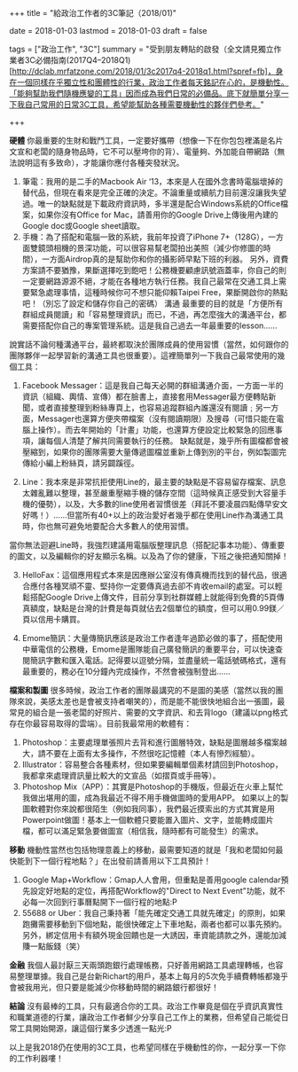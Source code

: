 +++
title = "給政治工作者的3C筆記（2018/01)"

date = 2018-01-03
lastmod = 2018-01-03
draft = false

tags = ["政治工作", "3C"]
summary = "受到朋友轉貼的啟發（全文請見獨立作業者3C必備指南(2017Q4–2018Q1) [http://dclab.mrfatzone.com/2018/01/3c2017q4-2018q1.html?spref=fb]，身在一個同樣在乎獨立性和團體性的行業，政治工作者每天銘記在心的，是機動性。「能夠幫助我們隨機應變的工具」因而成為我們日常的必備品。底下就簡單分享一下我自己常用的日常3C工具，希望能幫助各種需要機動性的夥伴們參考。"

+++

**硬體**
你最重要的生財和戰鬥工具，一定要好攜帶（想像一下在你包包裡滿是名片文宣和老闆的隨身物品時，它不可以壓垮你的背）、電量夠、外加能自帶網路（無法說明這有多致命），才能讓你應付各種突發狀況。

1. 筆電：我用的是二手的Macbook Air ‘13，本來是人在國外念書時電腦壞掉的替代品，但現在看來是完全正確的決定。不論重量或續航力目前還沒讓我失望過。唯一的缺點就是下載政府資訊時，多半還是配合Windows系統的Office檔案，如果你沒有Office for Mac，請善用你的Google Drive上傳後用內建的Google doc或Google sheet讀取。
2. 手機：為了搭配和電腦一致的系統，我前年投資了iPhone 7+（128G），一方面雙鏡頭相機的景深功能，可以很容易幫老闆拍出美照（減少你修圖的時間），一方面Airdrop真的是幫助你和你的攝影師早點下班的利器。
另外，資費方案請不要猶豫，果斷選擇吃到飽吧！公務機要顧慮訊號涵蓋率，你自己的則一定要網路源源不絕，才能在各種地方執行任務。我自己最常在交通工具上需要緊急處理事情，這種時候你可不想只能仰賴Taipei Free，果斷開啟你的熱點吧！（別忘了設定和儲存你自己的密碼）
溝通
最重要的目的就是「方便所有群組成員閱讀」和「容易整理資訊」而已，不過，再怎麼強大的溝通平台，都需要搭配你自己的專案管理系統。這是我自己過去一年最重要的lesson……

說實話不論何種溝通平台，最終都取決於團隊成員的使用習慣（當然，如何跟你的團隊夥伴一起學習新的溝通工具也很重要）。這裡簡單列一下我自己最常使用的幾個工具：

1. Facebook Messager：這是我自己每天必開的群組溝通介面，一方面一半的資訊（組織、輿情、宣傳）都在臉書上，直接套用Messager最方便轉貼新聞，或者直接整理到粉絲專頁上，也容易追蹤群組內誰還沒有閱讀﹔另一方面，Messager也還算方便夾帶檔案（沒有閱讀期限）及搜尋（可惜只能在電腦上操作）。而去年開始的「計畫」功能，也還算方便設定比較緊急的回應事項，讓每個人清楚了解共同需要執行的任務。
缺點就是，幾乎所有圖檔都會被壓縮到，如果你的團隊需要大量傳遞圖檔並重新上傳到別的平台，例如製圖完傳給小編上粉絲頁，請另闢蹊徑。

2. Line：我本來是非常抗拒使用Line的，最主要的缺點是不容易留存檔案、訊息太雜亂難以整理，甚至嚴重壓縮手機的儲存空間（這時候真正感受到大容量手機的優勢），以及，大多數的line使用者習慣很差（拜託不要凌晨四點傳早安文好嗎！）......但當所有40+以上的政治愛好者幾乎都在使用Line作為溝通工具時，你也無可避免地要配合大多數人的使用習慣。

當你無法迴避Line時，我強烈建議用電腦版整理訊息（搭配記事本功能）、傳重要的圖文，以及編輯你的好友顯示名稱。以及為了你的健康，下班之後把通知關掉！

3. HelloFax：這個應用程式本來是因應辦公室沒有傳真機而找到的替代品，很適合應付各種冥頑不靈、堅持你一定要傳真過去卻不肯收email的處室。可以輕鬆搭配Google Drive上傳文件，目前分享到社群媒體上就能得到免費的5頁傳真額度，缺點是台灣的計費是每頁就佔去2個單位的額度，但可以用0.99鎂／頁以信用卡購買。

4. Emome簡訊：大量傳簡訊應該是政治工作者逢年過節必做的事了，搭配使用中華電信的公務機，Emome是團隊能自己廣發簡訊的重要平台，可以快速查閱簡訊字數和匯入電話。記得要以逗號分隔，並盡量統一電話號碼格式，還有最重要的，務必在10分鐘內完成操作，不然會被強制登出……

**檔案和製圖**
很多時候，政治工作者的團隊最講究的不是圖的美感（當然以我的團隊來說，美感太差也是會被支持者嘲笑的），而是能不能很快地組合出一張圖，最常見的組合是一張老闆的好照片、需要的文字資訊、和去背logo（建議以png格式存在你最容易取得的雲端）。目前我最常用的軟體有：

1. Photoshop：主要處理單張照片去背和進行圖層特效，缺點是圖層越多檔案越大，請不要在上面有太多操作，不然很吃記憶體（本人有慘烈經驗）。
2. Illustrator：容易整合各種素材，但如果要編輯單個素材請回到Photoshop，我都拿來處理資訊量比較大的文宣品（如摺頁或手冊等）。
3. Photoshop Mix（APP）：其實是Photoshop的手機版，但最近在火車上幫忙我做出堪用的圖，成為我最近不得不用手機做圖時的愛用APP。
如果以上的製圖軟體對你來說都很陌生（例如我同事），我們最近摸索出的方式其實是用Powerpoint做圖！基本上一個軟體只要能置入圖片、文字，並能轉成圖片檔，都可以滿足緊急要做圖宣（相信我，隨時都有可能發生）的需求。

**移動**
機動性當然也包括物理意義上的移動，最需要知道的就是「我和老闆如何最快能到下一個行程地點？」在出發前請善用以下工具預計！

1. Google Map+Workflow：Gmap人人會用，但重點是善用google calendar預先設定好地點的定位，再搭配Workflow的"Direct to Next Event"功能，就不必每一次回到行事曆點開下一個行程的地點:P
2. 55688 or Uber：我自己秉持著「能先確定交通工具就先確定」的原則，如果跑攤需要移動到下個地點，能很快確定上下車地點，兩者也都可以事先預約。另外，綁定信用卡有額外現金回饋也是一大誘因，車資能請款之外，還能加減賺一點飯錢（笑）

**金融**
我個人最討厭三天兩頭跑銀行處理帳務，只好善用網路工具處理轉帳，也容易整理單據。我自己是台新Richart的用戶，基本上每月的5次免手續費轉帳都幾乎會被我用光，但只要是能減少你移動時間的網路銀行都很好！

**結論**
沒有最棒的工具，只有最適合你的工具。政治工作畢竟是個在乎資訊真實性和職業道德的行業，讓政治工作者鮮少分享自己工作上的業務，但希望自己能從日常工具開始開源，讓這個行業多少透進一點光:P

以上是我2018仍在使用的3C工具，也希望同樣在乎機動性的你，一起分享一下你的工作利器嘍！
